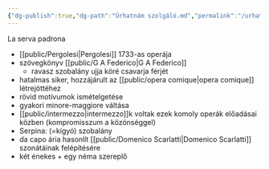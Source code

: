 ```yaml
---
{"dg-publish":true,"dg-path":"Úrhatnám szolgáló.md","permalink":"/urhatnam-szolgalo/"}
---
```


La serva padrona

- [[public/Pergolesi\|Pergolesi]] 1733-as operája
- szövegkönyv [[public/G A Federico\|G A Federico]]
	- ravasz szobalány ujja köré csavarja férjét
- hatalmas siker, hozzájárult az [[public/opera comique\|opera comique]] létrejöttéhez
- rövid motívumok ismételgetése
- gyakori minore-maggiore váltása
- [[public/intermezzo\|intermezzo]]k voltak ezek komoly operák előadásai közben (kompromisszum a közönséggel)
- Serpina: (=kígyó) szobalány
- da capo ária hasonlít [[public/Domenico Scarlatti\|Domenico Scarlatti]] szonátáinak felépítésére
- két énekes + egy néma szereplő